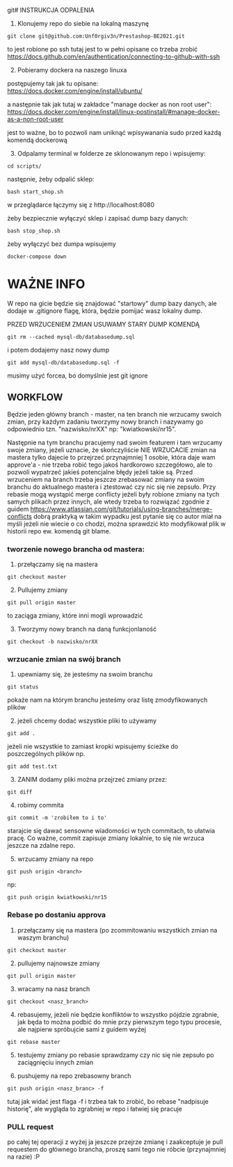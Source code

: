 git# INSTRUKCJA ODPALENIA

1. Klonujemy repo do siebie na lokalną maszynę

```git clone git@github.com:Unf0rgiv3n/Prestashop-BE2021.git```

to jest robione po ssh tutaj jest to w pełni opisane co trzeba zrobić https://docs.github.com/en/authentication/connecting-to-github-with-ssh

2. Pobieramy dockera na naszego linuxa

postępujemy tak jak tu opisane: https://docs.docker.com/engine/install/ubuntu/

a następnie tak jak tutaj w zakładce "manage docker as non root user": https://docs.docker.com/engine/install/linux-postinstall/#manage-docker-as-a-non-root-user

jest to ważne, bo to pozwoli nam uniknąć wpisywanania sudo przed każdą komendą dockerową

3. Odpalamy terminal w folderze ze sklonowanym repo i wpisujemy:

```cd scripts/```

następnie, żeby odpalić sklep:

```bash start_shop.sh```

w przeglądarce łączymy się z http://localhost:8080

żeby bezpiecznie wyłączyć sklep i zapisać dump bazy danych:

```bash stop_shop.sh```

żeby wyłączyć bez dumpa wpisujemy

```docker-compose down```


# WAŻNE INFO

W repo na gicie będzie się znajdować "startowy" dump bazy danych, ale dodaje w .gitignore flagę, która, będzie pomijać wasz lokalny dump. 

PRZED WRZUCENIEM ZMIAN USUWAMY STARY DUMP KOMENDĄ 

```git rm --cached mysql-db/databasedump.sql```

i potem dodajemy nasz nowy dump

```git add mysql-db/databasedump.sql -f```

musimy użyć forcea, bo domyślnie jest git ignore

## WORKFLOW

Będzie jeden główny branch - master, na ten branch nie wrzucamy swoich zmian, przy każdym zadaniu tworzymy nowy branch i nazywamy go odpowiednio tzn. "nazwisko/nrXX" np: "kwiatkowski/nr15".

Następnie na tym branchu pracujemy nad swoim featurem i tam wrzucamy swoje zmiany, jeżeli uznacie, że skończyliście NIE WRZUCACIE zmian na mastera tylko dajecie to przejrzeć przynajmniej 1 osobie, która daje wam approve'a - nie trzeba robić tego jakoś hardkorowo szczegółowo, ale to pozwoli wypatrzeć jakieś potencjalne błędy jeżeli takie są. Przed wrzuceniem na branch trzeba jeszcze zrebasować zmiany na swoim branchu do aktualnego mastera i ztestować czy nic się nie zepsuło. Przy rebasie mogą wystąpić merge conflicty jeżeli były robione zmiany na tych samych plikach przez innych, ale wtedy trzeba to rozwiązać zgodnie z guidem https://www.atlassian.com/git/tutorials/using-branches/merge-conflicts dobrą praktyką w takim wypadku jest pytanie się co autor miał na myśli jeżeli nie wiecie o co chodzi, można sprawdzić kto modyfikował plik w historii repo ew. komendą git blame.

### tworzenie nowego brancha od mastera:

1. przełączamy się na mastera 

```git checkout master```

2. Pullujemy zmiany

```git pull origin master``` 

to zaciąga zmiany, które inni mogli wprowadzić

3. Tworzymy nowy branch na daną funkcjonlaność

```git checkout -b nazwisko/nrXX```

### wrzucanie zmian na swój branch

1. upewniamy się, że jesteśmy na swoim branchu

```git status```

pokaże nam na którym branchu jesteśmy oraz listę zmodyfikowanych plików

2. jeżeli chcemy dodać wszystkie pliki to używamy

```git add .```

jeżeli nie wszystkie to zamiast kropki wpisujemy ścieżke do poszczególnych plików np.

```git add test.txt```

3. ZANIM dodamy pliki można przejrzeć zmiany przez:

```git diff```

4. robimy commita

```git commit -m 'zrobiłem to i to'```


starajcie się dawać sensowne wiadomości w tych commitach, to ułatwia pracę. Co ważne, commit zapisuje zmiany lokalnie, to się nie wrzuca jeszcze na zdalne repo.

5. wrzucamy zmiany na repo

```git push origin <branch>```

np:

```git push origin kwiatkowski/nr15```


### Rebase po dostaniu approva

1. przełączamy się na mastera (po zcommitowaniu wszystkich zmian na waszym branchu)

```git checkout master```

2. pullujemy najnowsze zmiany

```git pull origin master```

3. wracamy na nasz branch

```git checkout <nasz_branch>```

4. rebasujemy, jeżeli nie będzie konfliktów to wszystko pójdzie zgrabnie, jak będa to można podbić do mnie przy pierwszym tego typu procesie, ale najpierw spróbujcie sami z guidem wyżej

```git rebase master```

5. testujemy zmiany po rebasie sprawdzamy czy nic się nie zepsuło po zaciągnięciu innych zmian

6. pushujemy na repo zrebasowny branch

```git push origin <nasz_branc> -f```

tutaj jak widać jest flaga -f i trzbea tak to zrobić, bo rebase "nadpisuje historię", ale wygląda to zgrabniej w repo i łatwiej się pracuje

### PULL request

po całej tej operacji z wyżej ja jeszcze przejrze zmianę i zaakceptuje je pull requestem do głównego brancha, proszę sami tego nie róbcie (przynajmniej na razie) :P
